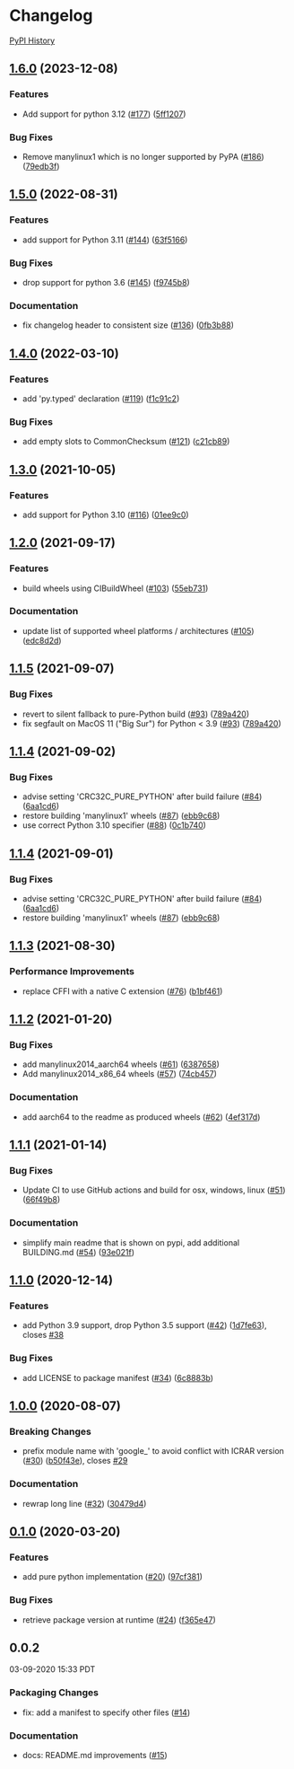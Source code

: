 # Changelog

[PyPI History][1]

[1]: https://pypi.org/project/google-crc32c/#history

## [1.6.0](https://github.com/googleapis/python-crc32c/compare/v1.5.0...v1.6.0) (2023-12-08)


### Features

* Add support for python 3.12 ([#177](https://github.com/googleapis/python-crc32c/issues/177)) ([5ff1207](https://github.com/googleapis/python-crc32c/commit/5ff1207e7b60256e7a32932324ccb9ad4ec265d2))


### Bug Fixes

* Remove manylinux1 which is no longer supported by PyPA ([#186](https://github.com/googleapis/python-crc32c/issues/186)) ([79edb3f](https://github.com/googleapis/python-crc32c/commit/79edb3fd3cda0e4193a6fb6a8346058398df43de))

## [1.5.0](https://github.com/googleapis/python-crc32c/compare/v1.4.0...v1.5.0) (2022-08-31)


### Features

* add support for Python 3.11 ([#144](https://github.com/googleapis/python-crc32c/issues/144)) ([63f5166](https://github.com/googleapis/python-crc32c/commit/63f5166815682d3430a771c51c7fd5a81d2fd259))


### Bug Fixes

* drop support for python 3.6 ([#145](https://github.com/googleapis/python-crc32c/issues/145)) ([f9745b8](https://github.com/googleapis/python-crc32c/commit/f9745b8089fa2645be7b8823c979f5192df3eec7))


### Documentation

* fix changelog header to consistent size ([#136](https://github.com/googleapis/python-crc32c/issues/136)) ([0fb3b88](https://github.com/googleapis/python-crc32c/commit/0fb3b88131aeee316e6d6f607fa32ec4767e4386))

## [1.4.0](https://github.com/googleapis/python-crc32c/compare/v1.3.0...v1.4.0) (2022-03-10)


### Features

* add 'py.typed' declaration ([#119](https://github.com/googleapis/python-crc32c/issues/119)) ([f1c91c2](https://github.com/googleapis/python-crc32c/commit/f1c91c277f1baac2ca8d60dd1e45361551ad3140))


### Bug Fixes

* add empty slots to CommonChecksum ([#121](https://github.com/googleapis/python-crc32c/issues/121)) ([c21cb89](https://github.com/googleapis/python-crc32c/commit/c21cb8923728801d732c11f6531a2415a1e5cd3f))

## [1.3.0](https://www.github.com/googleapis/python-crc32c/compare/v1.2.0...v1.3.0) (2021-10-05)


### Features

* add support for Python 3.10 ([#116](https://www.github.com/googleapis/python-crc32c/issues/116)) ([01ee9c0](https://www.github.com/googleapis/python-crc32c/commit/01ee9c0b4d6a992ddcf1fbbeaaea9d107c972b74))

## [1.2.0](https://www.github.com/googleapis/python-crc32c/compare/v1.1.5...v1.2.0) (2021-09-17)


### Features

* build wheels using CIBuildWheel ([#103](https://www.github.com/googleapis/python-crc32c/issues/103)) ([55eb731](https://www.github.com/googleapis/python-crc32c/commit/55eb7310b0a0f424da33f4b6d3b4b50e02c323eb))


### Documentation

* update list of supported wheel platforms / architectures ([#105](https://www.github.com/googleapis/python-crc32c/issues/105)) ([edc8d2d](https://www.github.com/googleapis/python-crc32c/commit/edc8d2dbe643f0c2bf1180f855e1585b0e81bdba))

## [1.1.5](https://www.github.com/googleapis/python-crc32c/compare/v1.1.4...v1.1.5) (2021-09-07)


### Bug Fixes

* revert to silent fallback to pure-Python build ([#93](https://www.github.com/googleapis/python-crc32c/issues/93)) ([789a420](https://www.github.com/googleapis/python-crc32c/commit/789a4203648d1b43f060332510177cf3867f82c4))
* fix segfault on MacOS 11 ("Big Sur") for Python < 3.9 ([#93](https://www.github.com/googleapis/python-crc32c/issues/93)) ([789a420](https://www.github.com/googleapis/python-crc32c/commit/789a4203648d1b43f060332510177cf3867f82c4))

## [1.1.4](https://www.github.com/googleapis/python-crc32c/compare/v1.1.4...v1.1.4) (2021-09-02)


### Bug Fixes

* advise setting 'CRC32C_PURE_PYTHON' after build failure ([#84](https://www.github.com/googleapis/python-crc32c/issues/84)) ([6aa1cd6](https://www.github.com/googleapis/python-crc32c/commit/6aa1cd69376b57fbc9bc2c470ed63a270279623d))
* restore building 'manylinux1' wheels ([#87](https://www.github.com/googleapis/python-crc32c/issues/87)) ([ebb9c68](https://www.github.com/googleapis/python-crc32c/commit/ebb9c68aca66e6b89d832e9e237679ac8b9ad344))
* use correct Python 3.10 specifier ([#88](https://www.github.com/googleapis/python-crc32c/issues/88)) ([0c1b740](https://www.github.com/googleapis/python-crc32c/commit/0c1b740c195caed8ac1e67fc38d87073223a6b3d))

## [1.1.4](https://www.github.com/googleapis/python-crc32c/compare/v1.1.3...v1.1.4) (2021-09-01)


### Bug Fixes

* advise setting 'CRC32C_PURE_PYTHON' after build failure ([#84](https://www.github.com/googleapis/python-crc32c/issues/84)) ([6aa1cd6](https://www.github.com/googleapis/python-crc32c/commit/6aa1cd69376b57fbc9bc2c470ed63a270279623d))
* restore building 'manylinux1' wheels ([#87](https://www.github.com/googleapis/python-crc32c/issues/87)) ([ebb9c68](https://www.github.com/googleapis/python-crc32c/commit/ebb9c68aca66e6b89d832e9e237679ac8b9ad344))

## [1.1.3](https://www.github.com/googleapis/python-crc32c/compare/v1.1.2...v1.1.3) (2021-08-30)


### Performance Improvements

* replace CFFI with a native C extension ([#76](https://www.github.com/googleapis/python-crc32c/issues/76)) ([b1bf461](https://www.github.com/googleapis/python-crc32c/commit/b1bf461cc0539962ac16a62860cae3cd2384cb4f))

## [1.1.2](https://www.github.com/googleapis/python-crc32c/compare/v1.1.1...v1.1.2) (2021-01-20)


### Bug Fixes

* add manylinux2014_aarch64 wheels ([#61](https://www.github.com/googleapis/python-crc32c/issues/61)) ([6387658](https://www.github.com/googleapis/python-crc32c/commit/63876582aec715100f61581657f9d994a1ace1bc))
* Add manylinux2014_x86_64 wheels ([#57](https://www.github.com/googleapis/python-crc32c/issues/57)) ([74cb457](https://www.github.com/googleapis/python-crc32c/commit/74cb457255a81d0aa5bee16425675140ed637410))


### Documentation

* add aarch64 to the readme as produced wheels ([#62](https://www.github.com/googleapis/python-crc32c/issues/62)) ([4ef317d](https://www.github.com/googleapis/python-crc32c/commit/4ef317d0efcd654842d17e03749b801303c8bc30))

## [1.1.1](https://www.github.com/googleapis/python-crc32c/compare/v1.1.0...v1.1.1) (2021-01-14)


### Bug Fixes

* Update CI to use GitHub actions and build for osx, windows, linux ([#51](https://www.github.com/googleapis/python-crc32c/issues/51)) ([66f49b8](https://www.github.com/googleapis/python-crc32c/commit/66f49b889ad66f7ecd5d6aeaf840f2c8f2ac131e))


### Documentation

* simplify main readme that is shown on pypi, add additional BUILDING.md ([#54](https://www.github.com/googleapis/python-crc32c/issues/54)) ([93e021f](https://www.github.com/googleapis/python-crc32c/commit/93e021fe8bc55fb046317b884ca21cb75e131e4f))

## [1.1.0](https://www.github.com/googleapis/python-crc32c/compare/v0.1.1...v1.1.0) (2020-12-14)


### Features

* add Python 3.9 support, drop Python 3.5 support ([#42](https://www.github.com/googleapis/python-crc32c/issues/42)) ([1d7fe63](https://www.github.com/googleapis/python-crc32c/commit/1d7fe6338fbcb0e74245f84c2034ac5371f7782a)), closes [#38](https://www.github.com/googleapis/python-crc32c/issues/38)


### Bug Fixes

* add LICENSE to package manifest ([#34](https://www.github.com/googleapis/python-crc32c/issues/34)) ([6c8883b](https://www.github.com/googleapis/python-crc32c/commit/6c8883b2c41aaa6f0dd5991896ad58e73f516182))

## [1.0.0](https://www.github.com/googleapis/python-crc32c/compare/v0.1.0...v1.0.0) (2020-08-07)

### Breaking Changes
* prefix module name with 'google_' to avoid conflict with ICRAR version ([#30](https://www.github.com/googleapis/python-crc32c/issues/30)) ([b50f43e](https://www.github.com/googleapis/python-crc32c/commit/b50f43e7bc40d91ccdade9ccc577a93c0ed05f3a)), closes [#29](https://www.github.com/googleapis/python-crc32c/issues/29)

### Documentation

* rewrap long line ([#32](https://www.github.com/googleapis/python-crc32c/issues/32)) ([30479d4](https://www.github.com/googleapis/python-crc32c/commit/30479d41997a09115aa0152b39ffef09bc97b13a))

## [0.1.0](https://www.github.com/googleapis/python-crc32c/compare/v0.0.2...v0.1.0) (2020-03-20)


### Features

* add pure python implementation ([#20](https://www.github.com/googleapis/python-crc32c/issues/20)) ([97cf381](https://www.github.com/googleapis/python-crc32c/commit/97cf3819035486628b2dcc2ad03e3b427fbf8046))


### Bug Fixes

* retrieve package version at runtime ([#24](https://www.github.com/googleapis/python-crc32c/issues/24)) ([f365e47](https://www.github.com/googleapis/python-crc32c/commit/f365e471c9ae90238ded65456635ccdb6cd33ca2))

## 0.0.2

03-09-2020 15:33 PDT


### Packaging Changes
- fix: add a manifest to specify other files ([#14](https://github.com/googleapis/python-crc32c/pull/14))

### Documentation
- docs: README.md improvements ([#15](https://github.com/googleapis/python-crc32c/pull/15))
